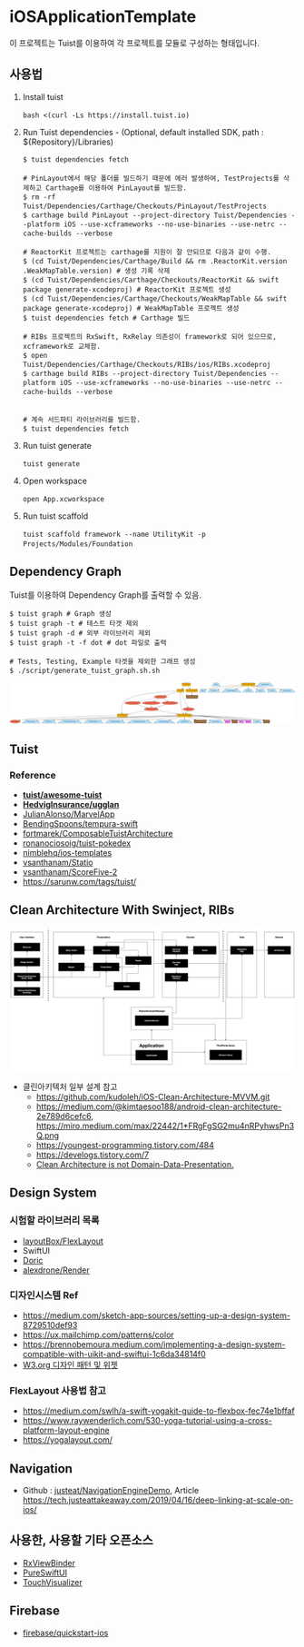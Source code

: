 # iOSApplicationTemplate

이 프로젝트는 Tuist를 이용하여 각 프로젝트를 모듈로 구성하는 형태입니다.

## 사용법

1. Install tuist

   `bash <(curl -Ls https://install.tuist.io)`

2. Run Tuist dependencies - (Optional, default installed SDK, path : ${Repository}/Libraries)

    ```
    $ tuist dependencies fetch

    # PinLayout에서 해당 폴더를 빌드하기 때문에 에러 발생하여, TestProjects를 삭제하고 Carthage를 이용하여 PinLayout를 빌드함.
    $ rm -rf Tuist/Dependencies/Carthage/Checkouts/PinLayout/TestProjects
    $ carthage build PinLayout --project-directory Tuist/Dependencies --platform iOS --use-xcframeworks --no-use-binaries --use-netrc --cache-builds --verbose

    # ReactorKit 프로젝트는 carthage를 지원이 잘 안되므로 다음과 같이 수행.
    $ (cd Tuist/Dependencies/Carthage/Build && rm .ReactorKit.version .WeakMapTable.version) # 생성 기록 삭제
    $ (cd Tuist/Dependencies/Carthage/Checkouts/ReactorKit && swift package generate-xcodeproj) # ReactorKit 프로젝트 생성
    $ (cd Tuist/Dependencies/Carthage/Checkouts/WeakMapTable && swift package generate-xcodeproj) # WeakMapTable 프로젝트 생성
    $ tuist dependencies fetch # Carthage 빌드

    # RIBs 프로젝트의 RxSwift, RxRelay 의존성이 framework로 되어 있으므로, xcframework로 교체함.
    $ open Tuist/Dependencies/Carthage/Checkouts/RIBs/ios/RIBs.xcodeproj
    $ carthage build RIBs --project-directory Tuist/Dependencies --platform iOS --use-xcframeworks --no-use-binaries --use-netrc --cache-builds --verbose


    # 계속 서드파티 라이브러리를 빌드함.
    $ tuist dependencies fetch
    ```

3. Run tuist generate

   `tuist generate`

4. Open workspace

   `open App.xcworkspace`

5. Run tuist scaffold

   `tuist scaffold framework --name UtilityKit -p Projects/Modules/Foundation`

## Dependency Graph

Tuist를 이용하여 Dependency Graph를 출력할 수 있음.

```
$ tuist graph # Graph 생성
$ tuist graph -t # 테스트 타겟 제외
$ tuist graph -d # 외부 라이브러리 제외
$ tuist graph -t -f dot # dot 파일로 출력

# Tests, Testing, Example 타겟을 제외한 그래프 생성
$ ./script/generate_tuist_graph.sh.sh
```

![graph](./Asset/graph.png)

## Tuist

### Reference

* **[tuist/awesome-tuist](https://github.com/tuist/awesome-tuist)**
* **[HedvigInsurance/ugglan](https://github.com/HedvigInsurance/ugglan)**
* [JulianAlonso/MarvelApp](https://github.com/JulianAlonso/MarvelApp)
* [BendingSpoons/tempura-swift](https://github.com/BendingSpoons/tempura-swift)
* [fortmarek/ComposableTuistArchitecture](https://github.com/fortmarek/ComposableTuistArchitecture)
* [ronanociosoig/tuist-pokedex](https://github.com/ronanociosoig/tuist-pokedex)
* [nimblehq/ios-templates](https://github.com/nimblehq/ios-templates)
* [vsanthanam/Statio](https://github.com/vsanthanam/Statio)
* [vsanthanam/ScoreFive-2](https://github.com/vsanthanam/ScoreFive-2)
* https://sarunw.com/tags/tuist/

## Clean Architecture With Swinject, RIBs

![clean_architecture_ribs](./Asset/clean_architecture_ribs.png)

* 클린아키텍처 일부 설계 참고
  * https://github.com/kudoleh/iOS-Clean-Architecture-MVVM.git
  * https://medium.com/@kimtaesoo188/android-clean-architecture-2e789d6cefc6, https://miro.medium.com/max/22442/1*FRgFgSG2mu4nRPyhwsPn3Q.png
  * https://youngest-programming.tistory.com/484
  * https://develogs.tistory.com/7
  * [Clean Architecture is not Domain-Data-Presentation.](https://markonovakovic.medium.com/clean-architecture-is-not-domain-data-presentation-e368d7ff8579)

## Design System

### 시험할 라이브러리 목록
- [layoutBox/FlexLayout](https://github.com/layoutBox/FlexLayout)
- SwiftUI
- [Doric](https://github.com/jayeshk/Doric)
- [alexdrone/Render](https://github.com/alexdrone/Render)

### 디자인시스템 Ref
- https://medium.com/sketch-app-sources/setting-up-a-design-system-8729510def93
- https://ux.mailchimp.com/patterns/color
- https://brennobemoura.medium.com/implementing-a-design-system-compatible-with-uikit-and-swiftui-1c6da34814f0
- [W3.org 디자인 패턴 및 위젯](https://www.w3.org/TR/wai-aria-practices-1.1/)

### FlexLayout 사용법 참고
  * https://medium.com/swlh/a-swift-yogakit-guide-to-flexbox-fec74e1bffaf
  * https://www.raywenderlich.com/530-yoga-tutorial-using-a-cross-platform-layout-engine
  * https://yogalayout.com/

## Navigation

- Github : [justeat/NavigationEngineDemo](https://github.com/justeat/NavigationEngineDemo), Article https://tech.justeattakeaway.com/2019/04/16/deep-linking-at-scale-on-ios/

## 사용한, 사용할 기타 오픈소스
* [RxViewBinder](https://github.com/magi82/RxViewBinder)
* [PureSwiftUI](https://github.com/CodeSlicing/pure-swift-ui)
* [TouchVisualizer](https://github.com/morizotter/TouchVisualizer)

## Firebase

* [firebase/quickstart-ios](https://github.com/firebase/quickstart-ios)
